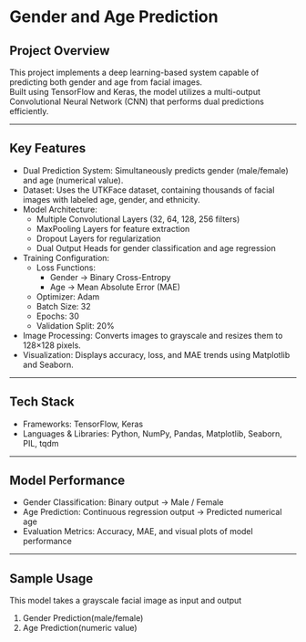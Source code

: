 # Gender and Age Prediction

## Project Overview
This project implements a deep learning-based system capable of predicting both gender and age from facial images.  
Built using TensorFlow and Keras, the model utilizes a multi-output Convolutional Neural Network (CNN) that performs dual predictions efficiently.

---

## Key Features
- Dual Prediction System: Simultaneously predicts gender (male/female) and age (numerical value).  
- Dataset: Uses the UTKFace dataset, containing thousands of facial images with labeled age, gender, and ethnicity.  
- Model Architecture:
  - Multiple Convolutional Layers (32, 64, 128, 256 filters)
  - MaxPooling Layers for feature extraction
  - Dropout Layers for regularization
  - Dual Output Heads for gender classification and age regression  
- Training Configuration:
  - Loss Functions:  
    - Gender → Binary Cross-Entropy  
    - Age → Mean Absolute Error (MAE)
  - Optimizer: Adam  
  - Batch Size: 32  
  - Epochs: 30  
  - Validation Split: 20%  
- Image Processing: Converts images to grayscale and resizes them to 128×128 pixels.  
- Visualization: Displays accuracy, loss, and MAE trends using Matplotlib and Seaborn.

---

## Tech Stack
- Frameworks: TensorFlow, Keras  
- Languages & Libraries: Python, NumPy, Pandas, Matplotlib, Seaborn, PIL, tqdm  

---

## Model Performance
- Gender Classification: Binary output → Male / Female  
- Age Prediction: Continuous regression output → Predicted numerical age  
- Evaluation Metrics: Accuracy, MAE, and visual plots of model performance  

---

## Sample Usage 
This model takes a grayscale facial image as input and output
1. Gender Prediction(male/female)
2. Age Prediction(numeric value)
